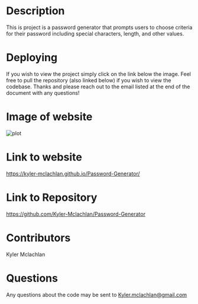 
# Description

This is project is a password generator that prompts users to choose criteria for their password including special characters, length, and other values. 

# Deploying

If you wish to view the project simply click on the link below the image. Feel free to pull the repository (also linked below) if you wish to view the codebase. Thanks and please reach out to the email listed at the end of the document with any questions!

# Image of website
![plot](./assets/images/img_of_website.PNG)

# Link to website

https://kyler-mclachlan.github.io/Password-Generator/

# Link to Repository 

https://github.com/Kyler-Mclachlan/Password-Generator

# Contributors 
Kyler Mclachlan 

# Questions 

Any questions about the code may be sent to Kyler.mclachlan@gmail.com
